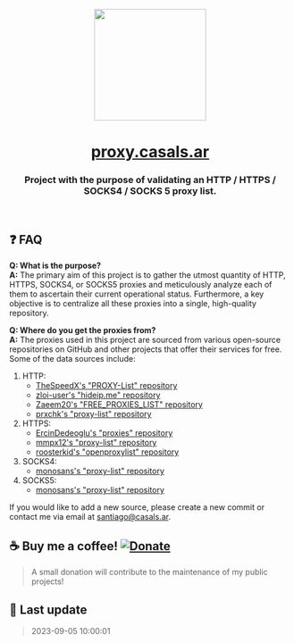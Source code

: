 <p align="center">
  <a href="https://casals.ar">
    <img src="https://avatars.githubusercontent.com/u/143447515?s=400&u=24815cc220ffe4a8a3252817c0885f0df4ac08f0&v=4" width="200" height="200">
  </a>
</p>

<h1 align="center"><a href="https://proxy.casals.ar">proxy.casals.ar</a></h1>

### <p align="center">Project with the purpose of validating an HTTP / HTTPS / SOCKS4 / SOCKS 5 proxy list.</p>

<br>

## ❓ FAQ

**Q: What is the purpose?**  
**A:** The primary aim of this project is to gather the utmost quantity of HTTP, HTTPS, SOCKS4, or SOCKS5 proxies and meticulously analyze each of them to ascertain their current operational status. Furthermore, a key objective is to centralize all these proxies into a single, high-quality repository.

**Q: Where do you get the proxies from?**  
**A:** The proxies used in this project are sourced from various open-source repositories on GitHub and other projects that offer their services for free. Some of the data sources include:

1. HTTP:
    - [TheSpeedX's "PROXY-List" repository](https://raw.githubusercontent.com/TheSpeedX/PROXY-List/master/http.txt)
    - [zloi-user's "hideip.me" repository](https://raw.githubusercontent.com/zloi-user/hideip.me/main/http.txt)
    - [Zaeem20's "FREE_PROXIES_LIST" repository](https://raw.githubusercontent.com/Zaeem20/FREE_PROXIES_LIST/master/http.txt)
    - [prxchk's "proxy-list" repository](https://raw.githubusercontent.com/prxchk/proxy-list/main/http.txt)
2. HTTPS: 
    - [ErcinDedeoglu's "proxies" repository](https://raw.githubusercontent.com/ErcinDedeoglu/proxies/main/proxies/https.txt)
    - [mmpx12's "proxy-list" repository](https://raw.githubusercontent.com/mmpx12/proxy-list/master/https.txt)
    - [roosterkid's "openproxylist" repository](https://raw.githubusercontent.com/roosterkid/openproxylist/main/HTTPS_RAW.txt)
3. SOCKS4:
    - [monosans's "proxy-list" repository](https://raw.githubusercontent.com/monosans/proxy-list/main/proxies/socks4.txt)
4. SOCKS5:
    - [monosans's "proxy-list" repository](https://raw.githubusercontent.com/monosans/proxy-list/main/proxies/socks5.txt)

If you would like to add a new source, please create a new commit or contact me via email at [santiago@casals.ar](mailto:santiago@casals.ar).

## ☕ Buy me a coffee! [![Donate](https://img.shields.io/badge/Donate-PayPal-green.svg)](https://paypal.me/santicsls)

> A small donation will contribute to the maintenance of my public projects!

## 📝 Last update

> 2023-09-05 10:00:01
